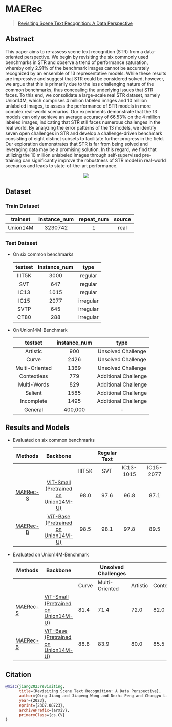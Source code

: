 # MAERec

> [Revisiting Scene Text Recognition: A Data Perspective](https://arxiv.org/abs/2307.08723)

<!-- [ALGORITHM] -->

## Abstract

This paper aims to re-assess scene text recognition (STR) from a data-oriented perspective. We begin by revisiting the six commonly used benchmarks in STR and observe a trend of performance saturation, whereby only 2.91% of the benchmark images cannot be accurately recognized by an ensemble of 13 representative models. While these results are impressive and suggest that STR could be considered solved, however, we argue that this is primarily due to the less challenging nature of the common benchmarks, thus concealing the underlying issues that STR faces. To this end, we consolidate a large-scale real STR dataset, namely Union14M, which comprises 4 million labeled images and 10 million unlabeled images, to assess the performance of STR models in more complex real-world scenarios. Our experiments demonstrate that the 13 models can only achieve an average accuracy of 66.53% on the 4 million labeled images, indicating that STR still faces numerous challenges in the real world. By analyzing the error patterns of the 13 models, we identify seven open challenges in STR and develop a challenge-driven benchmark consisting of eight distinct subsets to facilitate further progress in the field. Our exploration demonstrates that STR is far from being solved and leveraging data may be a promising solution. In this regard, we find that utilizing the 10 million unlabeled images through self-supervised pre-training can significantly improve the robustness of STR model in real-world scenarios and leads to state-of-the-art performance.

<div align=center>
<img src="https://github.com/open-mmlab/mmocr/assets/65173622/708dd6b2-b915-4d6f-b0e5-78051791dd53">
</div>

## Dataset

### Train Dataset

|                             trainset                             | instance_num | repeat_num | source |
| :--------------------------------------------------------------: | :----------: | :--------: | :----: |
| [Union14M](https://github.com/Mountchicken/Union14M#34-download) |   3230742    |     1      |  real  |

### Test Dataset

- On six common benchmarks

  | testset | instance_num |   type    |
  | :-----: | :----------: | :-------: |
  | IIIT5K  |     3000     |  regular  |
  |   SVT   |     647      |  regular  |
  |  IC13   |     1015     |  regular  |
  |  IC15   |     2077     | irregular |
  |  SVTP   |     645      | irregular |
  |  CT80   |     288      | irregular |

- On Union14M-Benchmark

  |    testset     | instance_num |         type         |
  | :------------: | :----------: | :------------------: |
  |    Artistic    |     900      |  Unsolved Challenge  |
  |     Curve      |     2426     |  Unsolved Challenge  |
  | Multi-Oriented |     1369     |  Unsolved Challenge  |
  |  Contextless   |     779      | Additional Challenge |
  |  Multi-Words   |     829      | Additional Challenge |
  |    Salient     |     1585     | Additional Challenge |
  |   Incomplete   |     1495     | Additional Challenge |
  |    General     |   400,000    |          -           |

## Results and Models

- Evaluated on six common benchmarks

  |                     Methods                     |                     Backbone                     |        | Regular Text |           |     |           | Irregular Text |      |                     download                     |
  | :---------------------------------------------: | :----------------------------------------------: | :----: | :----------: | :-------: | :-: | :-------: | :------------: | :--: | :----------------------------------------------: |
  |                                                 |                                                  | IIIT5K |     SVT      | IC13-1015 |     | IC15-2077 |      SVTP      | CT80 |                                                  |
  | [MAERec-S](configs/textrecog/maerec/maerec_s_union14m.py) | [ViT-Small (Pretrained on Union14M-U)](https://github.com/Mountchicken/Union14M#51-pre-training) |  98.0  |     97.6     |   96.8    |     |   87.1    |      93.2      | 97.9 | [model](https://download.openmmlab.com/mmocr/textrecog/mae/mae_union14m/maerec_s_union14m-a9a157e5.pth) |
  | [MAERec-B](configs/textrecog/maerec/maerec_b_union14m.py) | [ViT-Base (Pretrained on Union14M-U)](https://github.com/Mountchicken/Union14M#51-pre-training) |  98.5  |     98.1     |   97.8    |     |   89.5    |      94.4      | 98.6 | [model](https://download.openmmlab.com/mmocr/textrecog/mae/mae_union14m/maerec_b_union14m-4b98d1b4.pth) |

- Evaluated on Union14M-Benchmark

  | Methods                             | Backbone                              |       | Unsolved Challenges |          |             |     |         | Additional Challenges |            | General | download                              |
  | ----------------------------------- | ------------------------------------- | ----- | ------------------- | -------- | ----------- | --- | ------- | --------------------- | ---------- | ------- | ------------------------------------- |
  |                                     |                                       | Curve | Multi-Oriented      | Artistic | Contextless |     | Salient | Multi-Words           | Incomplete | General |                                       |
  | [MAERec-S](configs/textrecog/maerec/maerec_s_union14m.py) | [ViT-Small (Pretrained on Union14M-U)](https://github.com/Mountchicken/Union14M#51-pre-training) | 81.4  | 71.4                | 72.0     | 82.0        |     | 78.5    | 82.4                  | 2.7        | 82.5    | [model](https://download.openmmlab.com/mmocr/textrecog/mae/mae_union14m/maerec_s_union14m-a9a157e5.pth) |
  | [MAERec-B](configs/textrecog/maerec/maerec_b_union14m.py) | [ViT-Base (Pretrained on Union14M-U)](https://github.com/Mountchicken/Union14M#51-pre-training) | 88.8  | 83.9                | 80.0     | 85.5        |     | 84.9    | 87.5                  | 2.6        | 85.8    | [model](https://download.openmmlab.com/mmocr/textrecog/mae/mae_union14m/maerec_b_union14m-4b98d1b4.pth) |

## Citation

```bibtex
@misc{jiang2023revisiting,
      title={Revisiting Scene Text Recognition: A Data Perspective},
      author={Qing Jiang and Jiapeng Wang and Dezhi Peng and Chongyu Liu and Lianwen Jin},
      year={2023},
      eprint={2307.08723},
      archivePrefix={arXiv},
      primaryClass={cs.CV}
}
```
